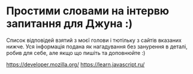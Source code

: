 # Простими словами на інтервю запитання для Джуна :)

Список відповідей взятий з моєї голови і тютільку з сайтів вказаних нижче.
Уся інформація подана як нагадування без занурення в деталі, робив для себе, але якщо що пишіть та доповнюйте :)

https://developer.mozilla.org/
https://learn.javascript.ru/



